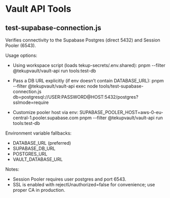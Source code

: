 # Vault API Tools

## test-supabase-connection.js

Verifies connectivity to the Supabase Postgres (direct 5432) and Session Pooler (6543).

Usage options:

- Using workspace script (loads tekup-secrets/.env.shared):
  pnpm --filter @tekupvault/vault-api run tools:test-db

- Pass a DB URL explicitly (if env doesn’t contain DATABASE_URL):
  pnpm --filter @tekupvault/vault-api exec node tools/test-supabase-connection.js db=postgresql://USER:PASSWORD@HOST:5432/postgres?sslmode=require

- Customize pooler host via env:
  SUPABASE_POOLER_HOST=aws-0-eu-central-1.pooler.supabase.com pnpm --filter @tekupvault/vault-api run tools:test-db

Environment variable fallbacks:

- DATABASE_URL (preferred)
- SUPABASE_DB_URL
- POSTGRES_URL
- VAULT_DATABASE_URL

Notes:

- Session Pooler requires user postgres and port 6543.
- SSL is enabled with rejectUnauthorized=false for convenience; use proper CA in production.
